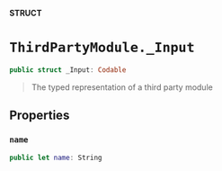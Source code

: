 **STRUCT**

# `ThirdPartyModule._Input`

```swift
public struct _Input: Codable
```

> The typed representation of a third party module

## Properties
### `name`

```swift
public let name: String
```
